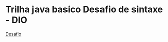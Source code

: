 # Trilha java basico Desafio de sintaxe - DIO

[Desafio](https://github.com/digitalinnovationone/trilha-java-basico/tree/main/desafios/sintaxe)